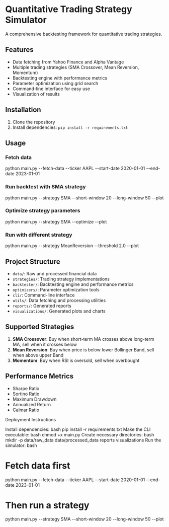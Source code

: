 # Quantitative Trading Strategy Simulator

A comprehensive backtesting framework for quantitative trading strategies.

## Features

- Data fetching from Yahoo Finance and Alpha Vantage
- Multiple trading strategies (SMA Crossover, Mean Reversion, Momentum)
- Backtesting engine with performance metrics
- Parameter optimization using grid search
- Command-line interface for easy use
- Visualization of results

## Installation

1. Clone the repository
2. Install dependencies: `pip install -r requirements.txt`

## Usage

### Fetch data
python main.py --fetch-data --ticker AAPL --start-date 2020-01-01 --end-date 2023-01-01

### Run backtest with SMA strategy
python main.py --strategy SMA --short-window 20 --long-window 50 --plot


### Optimize strategy parameters
python main.py --strategy SMA --optimize --plot


### Run with different strategy
python main.py --strategy MeanReversion --threshold 2.0 --plot


## Project Structure

- `data/`: Raw and processed financial data
- `strategies/`: Trading strategy implementations
- `backtester/`: Backtesting engine and performance metrics
- `optimizers/`: Parameter optimization tools
- `cli/`: Command-line interface
- `utils/`: Data fetching and processing utilities
- `reports/`: Generated reports
- `visualizations/`: Generated plots and charts

## Supported Strategies

1. **SMA Crossover**: Buy when short-term MA crosses above long-term MA, sell when it crosses below
2. **Mean Reversion**: Buy when price is below lower Bollinger Band, sell when above upper Band
3. **Momentum**: Buy when RSI is oversold, sell when overbought

## Performance Metrics

- Sharpe Ratio
- Sortino Ratio
- Maximum Drawdown
- Annualized Return
- Calmar Ratio


Deployment Instructions

Install dependencies:
bash
pip install -r requirements.txt
Make the CLI executable:
bash
chmod +x main.py
Create necessary directories:
bash
mkdir -p data/raw_data data/processed_data reports visualizations
Run the simulator:
bash
# Fetch data first
python main.py --fetch-data --ticker AAPL --start-date 2020-01-01 --end-date 2023-01-01

# Then run a strategy
python main.py --strategy SMA --short-window 20 --long-window 50 --plot
  

